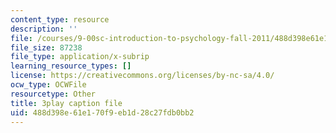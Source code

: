 ```yaml
---
content_type: resource
description: ''
file: /courses/9-00sc-introduction-to-psychology-fall-2011/488d398e61e170f9eb1d28c27fdb0bb2_SBrCPDC21f4.srt
file_size: 87238
file_type: application/x-subrip
learning_resource_types: []
license: https://creativecommons.org/licenses/by-nc-sa/4.0/
ocw_type: OCWFile
resourcetype: Other
title: 3play caption file
uid: 488d398e-61e1-70f9-eb1d-28c27fdb0bb2
---
```

